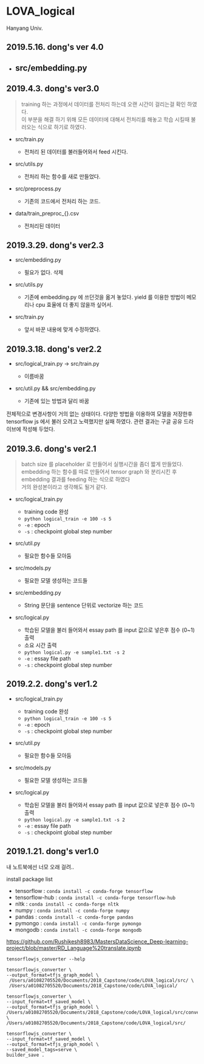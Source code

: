 # LOVA_logical
Hanyang Univ.


2019.5.16. dong's ver 4.0
----
- src/embedding.py
    - 

2019.4.3. dong's ver3.0
----
> training 하는 과정에서 데이터를 전처리 하는데 오랜 시간이 걸리는걸 확인 하였다.<br>
> 이 부분을 해결 하기 위해 모든 데이터에 대해서 전처리를 해놓고 학습 시킬때 불러오는 식으로 하기로 하였다.

- src/train.py
    - 전처리 된 데이터를 불러들어와서 feed 시킨다.
    
- src/utils.py
    - 전처리 하는 함수를 새로 만들었다.
    
- src/preprocess.py
    - 기존의 코드에서 전처리 하는 코드.
    
- data/train_preproc_{}.csv
    - 전처리된 데이터

2019.3.29. dong's ver2.3
----

- src/embedding.py
    - 필요가 없다. 삭제
    
- src/utils.py
    - 기존에 embedding.py 에 쓰던것을 옮겨 놓았다. yield 를 이용한 방법이 메모리나 cpu 효율에 더 좋지 않을까 싶어서.

- src/train.py
    - 앞서 바꾼 내용에 맞게 수정하였다.

2019.3.18. dong's ver2.2
----

- src/logical_train.py -> src/train.py
    - 이름바꿈

- src/util.py && src/embedding.py
    - 기존에 있는 방법과 달리 바꿈

전체적으로 변경사항이 거의 없는 상태이다. 다양한 방법을 이용하여 모델을 저장한후 tensorflow js 에서 불러 오려고 노력했지만 실패 하였다. 관련 결과는 구글 공유 드라이브에 작성해 두었다.

2019.3.6. dong's ver2.1
----
> batch size 를 placeholder 로 만들어서 실행시간을 좀더 짧게 만들었다.<br>
> embedding 하는 함수를 따로 만들어서 tensor graph 와 분리시킨 후 embedding 결과를 feeding 하는 식으로 하였다 <br>
> 거의 완성본이라고 생각해도 될거 같다.
- src/logical_train.py
  - training code 완성
  - `python logical_train -e 100 -s 5`
  - `-e` : epoch
  - `-s` : checkpoint global step number

- src/util.py
  - 필요한 함수들 모아둠

- src/models.py
  - 필요한 모델 생성하는 코드들

- src/embedding.py
  - String 문단을 sentence 단위로 vectorize 하는 코드

- src/logical.py
  - 학습된 모델을 불러 들어와서 essay path 를 input 값으로 넣은후 점수 (0~1) 출력
  - 소요 시간 출력
  - `python logical.py -e sample1.txt -s 2`
  - `-e` : essay file path
  - `-s` : checkpoint global step number


2019.2.2. dong's ver1.2
----
- src/logical_train.py
  - training code 완성
  - `python logical_train -e 100 -s 5`
  - `-e` : epoch
  - `-s` : checkpoint global step number

- src/util.py
  - 필요한 함수들 모아둠

- src/models.py
  - 필요한 모델 생성하는 코드들

- src/logical.py
  - 학습된 모델을 불러 들어와서 essay path 를 input 값으로 넣은후 점수 (0~1) 출력
  - `python logical.py -e sample1.txt -s 2`
  - `-e` : essay file path
  - `-s` : checkpoint global step number


2019.1.21. dong's ver1.0
----
내 노트북에선 너모 오래 걸려..

install package list
- tensorflow : `conda install -c conda-forge tensorflow`
- tensorflow-hub : `conda install -c conda-forge tensorflow-hub`
- nltk : `conda install -c conda-forge nltk`
- numpy : `conda install -c conda-forge numpy`
- pandas : `conda install -c conda-forge pandas`
- pymongo : `conda install -c conda-forge pymongo`
- mongodb : `conda install -c conda-forge mongodb`

https://github.com/Rushikesh8983/MastersDataScience_Deep-learning-project/blob/master/RD_Language%20translate.ipynb

```
tensorflowjs_converter --help

tensorflowjs_converter \
--output_format=tfjs_graph_model \
 /Users/a01082705520/Documents/2018_Capstone/code/LOVA_logical/src/ \
 /Users/a01082705520/Documents/2018_Capstone/code/LOVA_logical/

tensorflowjs_converter \
--input_format=tf_saved_model \
--output_format=tfjs_graph_model \
/Users/a01082705520/Documents/2018_Capstone/code/LOVA_logical/src/convertModels \
/Users/a01082705520/Documents/2018_Capstone/code/LOVA_logical/src/

tensorflowjs_converter \
--input_format=tf_saved_model \
--output_format=tfjs_graph_model \
--saved_model_tags=serve \
builder_save .
```
